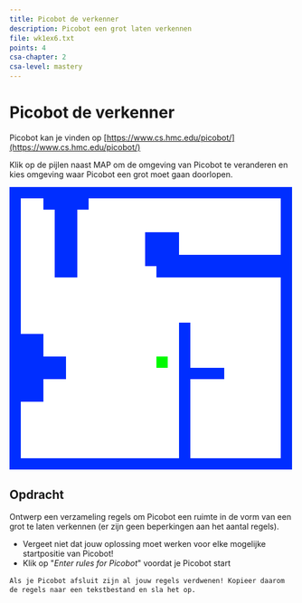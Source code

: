 ```yaml
---
title: Picobot de verkenner
description: Picobot een grot laten verkennen
file: wk1ex6.txt
points: 4
csa-chapter: 2
csa-level: mastery
---
```


# Picobot de verkenner

Picobot kan je vinden op [https://www.cs.hmc.edu/picobot/](https://www.cs.hmc.edu/picobot/)

Klik op de pijlen naast MAP om de omgeving van Picobot te veranderen en kies omgeving waar Picobot een grot moet gaan doorlopen.

![Picobot grot](images/picobotExCr.png)

## Opdracht

Ontwerp een verzameling regels om Picobot een ruimte in de vorm van een grot te laten verkennen (er zijn geen beperkingen aan het aantal regels).

-   Vergeet niet dat jouw oplossing moet werken voor elke mogelijke startpositie van Picobot!
-   Klik op "*Enter rules for Picobot*" voordat je Picobot start

```{attention}
Als je Picobot afsluit zijn al jouw regels verdwenen! Kopieer daarom de regels naar een tekstbestand en sla het op.
```
